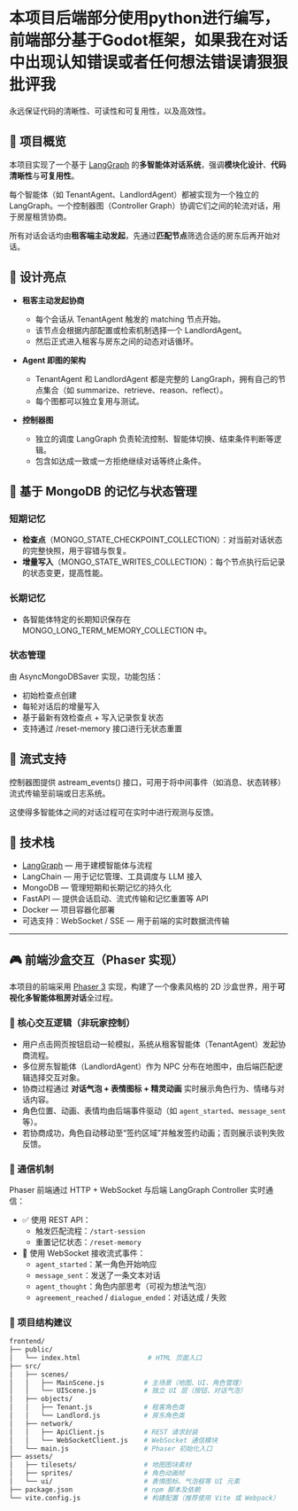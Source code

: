 # 本项目后端部分使用python进行编写，前端部分基于Godot框架，如果我在对话中出现认知错误或者任何想法错误请狠狠批评我
永远保证代码的清晰性、可读性和可复用性，以及高效性。

## 📌 项目概览

本项目实现了一个基于 [LangGraph](https://github.com/langchain-ai/langgraph) 的**多智能体对话系统**，强调**模块化设计**、**代码清晰性**与**可复用性**。

每个智能体（如 TenantAgent、LandlordAgent）都被实现为一个独立的 LangGraph。一个控制器图（Controller Graph）协调它们之间的轮流对话，用于房屋租赁协商。

所有对话会话均由**租客端主动发起**，先通过**匹配节点**筛选合适的房东后再开始对话。

## 🎯 设计亮点

- **租客主动发起协商**
  - 每个会话从 TenantAgent 触发的 matching 节点开始。
  - 该节点会根据内部配置或检索机制选择一个 LandlordAgent。
  - 然后正式进入租客与房东之间的动态对话循环。

- **Agent 即图的架构**
  - TenantAgent 和 LandlordAgent 都是完整的 LangGraph，拥有自己的节点集合（如 summarize、retrieve、reason、reflect）。
  - 每个图都可以独立复用与测试。

- **控制器图**
  - 独立的调度 LangGraph 负责轮流控制、智能体切换、结束条件判断等逻辑。
  - 包含如达成一致或一方拒绝继续对话等终止条件。

## 💾 基于 MongoDB 的记忆与状态管理

### 短期记忆
- **检查点**（MONGO_STATE_CHECKPOINT_COLLECTION）：对当前对话状态的完整快照，用于容错与恢复。
- **增量写入**（MONGO_STATE_WRITES_COLLECTION）：每个节点执行后记录的状态变更，提高性能。

### 长期记忆
- 各智能体特定的长期知识保存在 MONGO_LONG_TERM_MEMORY_COLLECTION 中。

### 状态管理
由 AsyncMongoDBSaver 实现，功能包括：
- 初始检查点创建
- 每轮对话后的增量写入
- 基于最新有效检查点 + 写入记录恢复状态
- 支持通过 /reset-memory 接口进行无状态重置

## 🔁 流式支持

控制器图提供 astream_events() 接口，可用于将中间事件（如消息、状态转移）流式传输至前端或日志系统。

这使得多智能体之间的对话过程可在实时中进行观测与反馈。

## 🧱 技术栈

- [LangGraph](https://github.com/langchain-ai/langgraph) — 用于建模智能体与流程
- LangChain — 用于记忆管理、工具调度与 LLM 接入
- MongoDB — 管理短期和长期记忆的持久化
- FastAPI — 提供会话启动、流式传输和记忆重置等 API
- Docker — 项目容器化部署
- 可选支持：WebSocket / SSE — 用于前端的实时数据流传输

---
## 🎮 前端沙盒交互（Phaser 实现）

本项目的前端采用 [Phaser 3](https://phaser.io/) 实现，构建了一个像素风格的 2D 沙盒世界，用于**可视化多智能体租房对话**全过程。

### 👥 核心交互逻辑（非玩家控制）

- 用户点击网页按钮启动一轮模拟，系统从租客智能体（TenantAgent）发起协商流程。
- 多位房东智能体（LandlordAgent）作为 NPC 分布在地图中，由后端匹配逻辑选择交互对象。
- 协商过程通过 **对话气泡 + 表情图标 + 精灵动画** 实时展示角色行为、情绪与对话内容。
- 角色位置、动画、表情均由后端事件驱动（如 `agent_started`、`message_sent` 等）。
- 若协商成功，角色自动移动至“签约区域”并触发签约动画；否则展示谈判失败反馈。

### 🔌 通信机制

Phaser 前端通过 HTTP + WebSocket 与后端 LangGraph Controller 实时通信：

- ✅ 使用 REST API：
  - 触发匹配流程：`/start-session`
  - 重置记忆状态：`/reset-memory`
- 🔁 使用 WebSocket 接收流式事件：
  - `agent_started`：某一角色开始响应
  - `message_sent`：发送了一条文本对话
  - `agent_thought`：角色内部思考（可视为想法气泡）
  - `agreement_reached` / `dialogue_ended`：对话达成 / 失败

### 🧩 项目结构建议

```bash
frontend/
├── public/
│   └── index.html                 # HTML 页面入口
├── src/
│   ├── scenes/
│   │   ├── MainScene.js          # 主场景（地图、UI、角色管理）
│   │   └── UIScene.js            # 独立 UI 层（按钮、对话气泡）
│   ├── objects/
│   │   ├── Tenant.js             # 租客角色类
│   │   └── Landlord.js           # 房东角色类
│   ├── network/
│   │   ├── ApiClient.js          # REST 请求封装
│   │   └── WebSocketClient.js    # WebSocket 通信模块
│   └── main.js                   # Phaser 初始化入口
├── assets/
│   ├── tilesets/                 # 地图图块素材
│   ├── sprites/                  # 角色动画帧
│   └── ui/                       # 表情图标、气泡框等 UI 元素
├── package.json                  # npm 脚本及依赖
└── vite.config.js                # 构建配置（推荐使用 Vite 或 Webpack）
